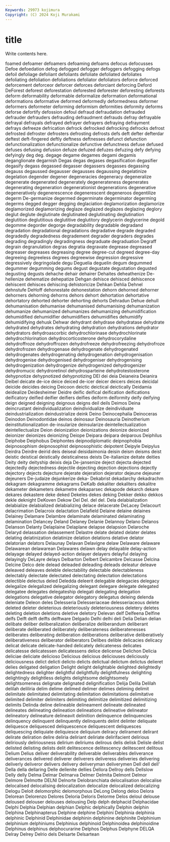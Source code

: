 ```yaml
---
Keywords: 29973 kojimura
Copyright: (C) 2024 Koji Murakami
---
```


# title

Write contents here.



foamed defoamer defoamers
defoaming defoams defocus defocusses Defoe defoedation defog defogged defogger defoggers
defogging defogs defoil defoliage defoliant defoliants defoliate defoliated defoliates defoliating
defoliation defoliations defoliator defoliators deforce deforced deforcement deforceor deforcer deforces
deforciant deforcing Deford DeForest deforest deforestation deforested deforester deforesting deforests
deform deformability deformable deformalize deformation deformational deformations deformative deformed deformedly
deformedness deformer deformers deformeter deforming deformism deformities deformity deforms deforse
defortify defossion defoul defraud defraudation defrauded defrauder defrauders defrauding defraudment
defrauds defray defrayable defrayal defrayals defrayed defrayer defrayers defraying defrayment
defrays defreeze defrication defrock defrocked defrocking defrocks defrost defrosted defroster
defrosters defrosting defrosts defs deft defter defterdar deftest deft-fingered deftly
deftness deftnesses defunct defunction defunctionalization defunctionalize defunctive defunctness defuse defused
defuses defusing defusion defuze defuzed defuzes defuzing defy defying defyingly
deg deg. degage degame degames degami degamis deganglionate degarnish Degas
degas degases degasification degasifier degasify degass degassed degasser degassers degasses
degassing degauss degaussed degausser degausses degaussing degelatinize degelation degender degener
degeneracies degeneracy degeneralize degenerate degenerated degenerately degenerateness degenerates degenerating degeneration
degenerationist degenerations degenerative degeneratively degenerescence degenerescent degeneroos degentilize degerm De-germanize
degermed degerminate degerminator degerming degerms degged degger degging deglaciation deglamorization
deglamorize deglamorized deglamorizing deglaze deglazed deglazes deglazing deglory deglut deglute
deglutinate deglutinated deglutinating deglutination deglutition deglutitious deglutitive deglutitory deglycerin deglycerine
degold degomme degorder degorge degradability degradable degradand degradation degradational degradations
degradative degrade degraded degradedly degradedness degradement degrader degraders degrades degrading
degradingly degradingness degraduate degraduation Degraff degrain degranulation degras degratia degravate
degrease degreased degreaser degreases degreasing degree degree-cut degreed degree-day degreeing
degreeless degrees degreewise degression degressive degressively degringolade degu Deguelia deguelin
degum degummed degummer degumming degums degust degustate degustation degusted degusting
degusts dehache dehair dehairer Dehaites deheathenize De-hellenize dehematize dehepatize Dehgan
dehisce dehisced dehiscence dehiscent dehisces dehiscing dehistoricize Dehkan Dehlia Dehnel
dehnstufe DeHoff dehonestate dehonestation dehorn dehorned dehorner dehorners dehorning dehorns
dehors dehort dehortation dehortative dehortatory dehorted dehorter dehorting dehorts Dehradun
Dehue dehull dehumanisation dehumanise dehumanised dehumanising dehumanization dehumanize dehumanized dehumanizes
dehumanizing dehumidification dehumidified dehumidifier dehumidifiers dehumidifies dehumidify dehumidifying dehusk Dehwar
dehydrant dehydrase dehydratase dehydrate dehydrated dehydrates dehydrating dehydration dehydrations dehydrator
dehydrators dehydroascorbic dehydrochlorinase dehydrochlorinate dehydrochlorination dehydrocorticosterone dehydrocorydaline dehydroffroze dehydroffrozen dehydrofreeze
dehydrofreezing dehydrofroze dehydrofrozen dehydrogenase dehydrogenate dehydrogenated dehydrogenates dehydrogenating dehydrogenation dehydrogenisation
dehydrogenise dehydrogenised dehydrogeniser dehydrogenising dehydrogenization dehydrogenize dehydrogenized dehydrogenizer dehydromucic dehydroretinol
dehydrosparteine dehydrotestosterone dehypnotize dehypnotized dehypnotizing DEI dei deia Deianeira Deianira
Deibel deicate de-ice deice deiced de-icer deicer deicers deices deicidal
deicide deicides deicing Deicoon deictic deictical deictically Deidamia deidealize Deidesheimer
Deidre deific deifical deification deifications deificatory deified deifier deifiers deifies
deiform deiformity deify deifying deign deigned deigning deignous deigns deil
deils Deimos Deina deincrustant deindividualization deindividualize deindividuate deindustrialization deindustrialize deink
Deino Deinocephalia Deinoceras Deinodon Deinodontidae deinos deinosaur Deinosauria Deinotherium deinstitutionalization
de-insularize deinsularize deintellectualization deintellectualize Deion deionization deionizations deionize deionized deionizer
deionizes deionizing Deiope Deipara deipara deiparous Deiphilus Deiphobe Deiphobus Deiphontes
deipnodiplomatic deipnophobia deipnosophism deipnosophist deipnosophistic deipotent Deipyle Deipylus Deirdra Deirdre
deirid deis deiseal deisidaimonia deisin deism deisms deist deistic deistical
deistically deisticalness deists De-italianize deitate deities Deity deity deityship deixis
deja De-jansenize deject dejecta dejected dejectedly dejectedness dejectile dejecting dejection
dejections dejectly dejectory dejects dejecture dejerate dejeration dejerator dejeune dejeuner
dejeuners De-judaize dejunkerize deka- Dekabrist dekadarchy dekadrachm dekagram dekagramme dekagrams
DeKalb dekaliter dekaliters dekalitre dekameter dekameters dekametre dekaparsec dekapode dekarch
dekare dekares dekastere deke deked Dekeles dekes deking Dekker dekko
dekkos dekle deknight DeKoven Dekow Del Del. del del. Dela
delabialization delabialize delabialized delabializing delace delacerate DeLacey Delacourt delacrimation Delacroix
delactation Delafield Delaine delaine delaines Delainey Delamare Delambre delaminate delaminated
delaminating delamination Delancey Deland Delaney Delanie Delannoy Delano Delanos Delanson
Delanty Delaplaine Delaplane delapse delapsion Delaroche Delaryd delassation delassement Delastre
delate delated delater delates delating delatinization delatinize delation delations delative
delator delatorian delators Delaunay Delavan Delavigne delaw Delaware delaware Delawarean
delawarean Delawares delawn delay delayable delay-action delayage delayed delayed-action delayer
delayers delayful delaying delayingly DeLayre delays Delbarton Delbert Delcambre Delcasse
Delcina Delcine Delco dele delead deleaded deleading deleads deleatur deleave
deleaved deleaves deleble delectability delectable delectableness delectably delectate delectated delectating
delectation delectations delectible delectus deled Deledda deleerit delegable delegacies delegacy
delegalize delegalized delegalizing delegant delegare delegate delegated delegatee delegates delegateship
delegati delegating delegation delegations delegative delegator delegatory delegatus deleing delenda
deleniate Deleon deles Delesseria Delesseriaceae delesseriaceous delete deleted deleter deleterious
deleteriously deleteriousness deletery deletes deleting deletion deletions deletive deletory Delevan
delf Delfeena Delfine delfs Delft delft delfts delftware Delgado Delhi
delhi deli Delia Delian delian delibate deliber deliberalization deliberalize deliberandum
deliberant deliberate deliberated deliberately deliberateness deliberatenesses deliberates deliberating deliberation deliberations
deliberative deliberatively deliberativeness deliberator deliberators Delibes delible delicacies delicacy delicat
delicate delicate-handed delicately delicateness delicates delicatesse delicatessen delicatessens delice delicense
Delichon Delicia deliciae deliciate delicioso Delicious delicious deliciouses deliciously deliciousness
delict delicti delicto delicts delictual delictum delictus delieret delies deligated
deligation Delight delight delightable delighted delightedly delightedness delighter delightful delightfully
delightfulness delighting delightingly delightless delights delightsome delightsomely delightsomeness delignate delignated
delignification Delija Delila Delilah delilah deliliria delim delime delimed delimer
delimes deliming delimit delimitate delimitated delimitating delimitation delimitations delimitative delimited
delimiter delimiters delimiting delimitize delimitized delimitizing delimits Delinda deline delineable
delineament delineate delineated delineates delineating delineation delineations delineative delineator delineatory
delineature delineavit delinition delinquence delinquencies delinquency delinquent delinquently delinquents delint
delinter deliquate deliquesce deliquesced deliquescence deliquescent deliquesces deliquescing deliquiate deliquiesce
deliquium deliracy delirament delirant delirate deliration delire deliria deliriant deliriate
delirifacient delirious deliriously deliriousness delirium deliriums delirous delis delisk Delisle
delist delisted delisting delists delit delitescence delitescency delitescent delitous Delium
Delius deliver deliverability deliverable deliverables deliverance deliverances delivered deliverer deliverers
deliveress deliveries delivering deliverly deliveror delivers delivery deliveryman deliverymen Dell
dell dell' Della della dellaring Delle dellenite dellies Dellora Dellroy
dells Dellslow Delly delly Delma Delmar Delmarva Delmer Delmita Delmont
Delmor Delmore Delmotte DELNI Delnorte Delobranchiata delocalisation delocalise delocalised delocalising
delocalization delocalize delocalized delocalizing Delogu Deloit delomorphic delomorphous DeLong Delong
deloo Delora Delorean Delorenzo Delores Deloria Deloris Delorme Delos deloul
delouse deloused delouser delouses delousing Delp delph delphacid Delphacidae Delphi
Delphia Delphian delphian Delphic delphically Delphin delphin Delphina Delphinapterus Delphine
delphine Delphini Delphinia delphinia delphinic Delphinid Delphinidae delphinin delphinine delphinite
Delphinium delphinium delphiniums Delphinius delphinoid Delphinoidea delphinoidine Delphinus delphinus delphocurarine
Delphos Delphus Delphyne DELQA Delray Delrey Delrio dels Delsarte Delsartean
